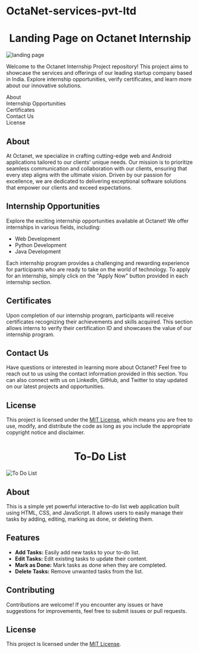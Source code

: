 # OctaNet-services-pvt-ltd
<h1 align="center">
  Landing Page on Octanet Internship
</h1>

![landing page](https://github.com/GayatriPisya/OctaNet-services-pvt-ltd/assets/157793060/060f85c0-16ee-4160-9007-2c02f9e7ec32)

Welcome to the Octanet Internship Project repository! This project aims to showcase the services and offerings of our leading startup company based in India. Explore internship opportunities, verify certificates, and learn more about our innovative solutions.

  About<br>
  Internship Opportunities<br>
  Certificates<br>
  Contact Us<br>
  License

## About

At Octanet, we specialize in crafting cutting-edge web and Android applications tailored to our clients' unique needs. Our mission is to prioritize seamless communication and collaboration with our clients, ensuring that every step aligns with the ultimate vision. Driven by our passion for excellence, we are dedicated to delivering exceptional software solutions that empower our clients and exceed expectations.

## Internship Opportunities

Explore the exciting internship opportunities available at Octanet! We offer internships in various fields, including:

- Web Development
- Python Development
- Java Development

Each internship program provides a challenging and rewarding experience for participants who are ready to take on the world of technology. To apply for an internship, simply click on the "Apply Now" button provided in each internship section.

## Certificates

Upon completion of our internship program, participants will receive certificates recognizing their achievements and skills acquired. This section allows interns to verify their certification ID and showcases the value of our internship program.

## Contact Us

Have questions or interested in learning more about Octanet? Feel free to reach out to us using the contact information provided in this section. You can also connect with us on LinkedIn, GitHub, and Twitter to stay updated on our latest projects and opportunities.

## License

This project is licensed under the [MIT License](LICENSE), which means you are free to use, modify, and distribute the code as long as you include the appropriate copyright notice and disclaimer.



<h1 align="center">To-Do List</h1>

  ![To Do List](https://github.com/GayatriPisya/OctaNet-services-pvt-ltd/assets/157793060/39951d5b-95b8-412a-99a6-76fa52e1b325)


## About

This is a simple yet powerful interactive to-do list web application built using HTML, CSS, and JavaScript. It allows users to easily manage their tasks by adding, editing, marking as done, or deleting them.

## Features

- **Add Tasks:** Easily add new tasks to your to-do list.
- **Edit Tasks:** Edit existing tasks to update their content.
- **Mark as Done:** Mark tasks as done when they are completed.
- **Delete Tasks:** Remove unwanted tasks from the list.


## Contributing

Contributions are welcome! If you encounter any issues or have suggestions for improvements, feel free to submit issues or pull requests.

## License

This project is licensed under the [MIT License](LICENSE).
